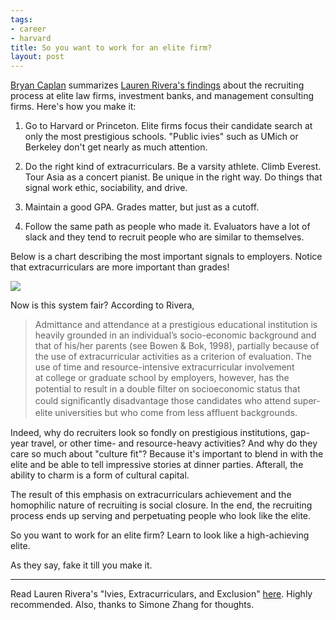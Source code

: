 ```yaml
--- 
tags: 
- career
- harvard
title: So you want to work for an elite firm?
layout: post
---
```

[Bryan
Caplan](http://econlog.econlib.org/archives/2011/11/how_elite_firms.html)
summarizes [Lauren Rivera's
findings](http://www.sciencedirect.com/science/article/pii/S027656241000065X)
about the recruiting process at elite law firms, investment banks, and
management consulting firms. Here's how you make it:

  1. Go to Harvard or Princeton. Elite firms focus their candidate search at only the most prestigious schools. "Public ivies" such as UMich or Berkeley don't get nearly as much attention.

  2. Do the right kind of extracurriculars. Be a varsity athlete. Climb Everest. Tour Asia as a concert pianist. Be unique in the right way. Do things that signal work ethic, sociability, and drive.

  3. Maintain a good GPA. Grades matter, but just as a cutoff.

  4. Follow the same path as people who made it. Evaluators have a lot of slack and they tend to recruit people who are similar to themselves.

Below is a chart describing the most important signals to employers. Notice
that extracurriculars are more important than grades!

![](http://media.tumblr.com/tumblr_lv51kj1Vq11r3oiuq.png)

Now is this system fair? According to Rivera,

> Admittance and attendance at a prestigious educational institution is
heavily grounded in an individual’s socio-economic background and that of
his/her parents (see Bowen & Bok, 1998), partially because of the use of
extracurricular activities as a criterion of evaluation. The use of time and
resource-intensive extracurricular involvement at college or graduate school
by employers, however, has the potential to result in a double ﬁlter on
socioeconomic status that could signiﬁcantly disadvantage those candidates who
attend super-elite universities but who come from less afﬂuent backgrounds.

Indeed, why do recruiters look so fondly on prestigious institutions, gap-year
travel, or other time- and resource-heavy activities? And why do they care so
much about "culture fit"? Because it's important to blend in with the elite
and be able to tell impressive stories at dinner parties. Afterall, the
ability to charm is a form of cultural capital.

The result of this emphasis on extracurriculars achievement and the homophilic
nature of recruiting is social closure. In the end, the recruiting process
ends up serving and perpetuating people who look like the elite.

So you want to work for an elite firm? Learn to look like a high-achieving
elite.

As they say, fake it till you make it.

______________________________________________________________

Read Lauren Rivera's "Ivies, Extracurriculars, and Exclusion"
[here](http://www.sciencedirect.com/science/article/pii/S027656241000065X).
Highly recommended. Also, thanks to Simone Zhang for thoughts.

